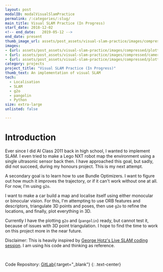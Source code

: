 ```yaml
---
layout: post
modalID: modalVisualSlamPractice
permalink: /:categories/:slug/
main_title: Visual SLAM Practice (In Progress)
start_date: 2018-12-02
<!-- end_date:   2019-05-12 -->
end_date: present
thumb_image_url: assets/post_assets/visual-slam-practice/images/compressed/plotting-2.png
images:
- {url: assets/post_assets/visual-slam-practice/images/compressed/plotting-1.png, caption: "The pointcloud soon after start. You can make out the green trees and blue sky", id: plotting-1}
- {url: assets/post_assets/visual-slam-practice/images/compressed/camera-0.png, caption: "The camera feed, with optical flow visualised.", id: camera-0}
- {url: assets/post_assets/visual-slam-practice/images/compressed/plotting-2.png, caption: "The pointcloud after 20-30 steps. See how the blue car trajectory is straight, but seems to go perpendicularly to the point cloud. There's an issue either with how I display points, or how I triangulate. Also, I should probably cull the points that are far away from the car.", id: plotting-2}
category: projects
project_title: "Visual SLAM Practice (In Progress)"
thumb_text: An implementation of visual SLAM
tech:
  - Localisation
  - SLAM
  - g2o
  - pangolin
  - Python
size: extra-large
unlisted: false

---
```


# Introduction
Ever since I did AI Class 2011 back in high school, I wanted to implement SLAM. I even tried to make a Lego NXT robot map the environment using a single ultrasonic sensor back then. I have approached this goal, but sadly, did not succeed, during my honours project. This is my next attempt.

A secondary goal is to learn how to use Bundle Optimizers. I want to figure out how much it improves the trajectory, or if it can't work without one at all. For now, I'm using `g2o`.

I want to make a car build a map and localise itself using either monocular or binocular vision. For this, I'm attempting to use ORB features and descriptors, triangulate 3D points and poses, then use `g2o` to refine the locations, and finally, plot everything in 3D.

Currently I have the plotting `g2o` and (`pangolin`) ready, but cannot test it, because of issues with 3D point triangulation.
I hope to find the time to work on this project more in the near future.

Disclaimer: This is heavily inspired by [George Hotz's Live SLAM coding session](https://www.youtube.com/watch?v=7Hlb8YX2-W8). I am using his code and thinking as reference.

<div class="post-content-markdown">

<br>

Code Repository: [GitLab](https://gitlab.com/LinasKo/visual-slam-practice){:target="_blank"}
{: .text-center}

</div>
